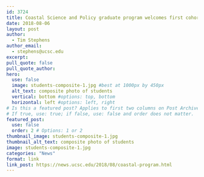 ```yaml
---
id: 3724
title: Coastal Science and Policy graduate program welcomes first cohort of students
date: 2018-08-06
layout: post
author:
  - Tim Stephens
author_email:
  - stephens@ucsc.edu
excerpt: 
pull_quote: false
pull_quote_author:
hero:
  use: false
  image: students-composite-1.jpg #best at 1000px by 450px
  alt_text: composite photo of students
  vertical: bottom #options: top, bottom
  horizontal: left #options: left, right
# Is this a featured post? Applies to first two columns on Post Archive Page.
# If true, use: true; if false, use: false and order does not matter.
featured_post:
  use: false
  order: 2 # Options: 1 or 2
thumbnail_image: students-composite-1.jpg
thumbnail_alt_text: composite photo of students
image: students-composite-1.jpg
categories: "News"
format: link
link_post: https://news.ucsc.edu/2018/08/coastal-program.html
---
```

